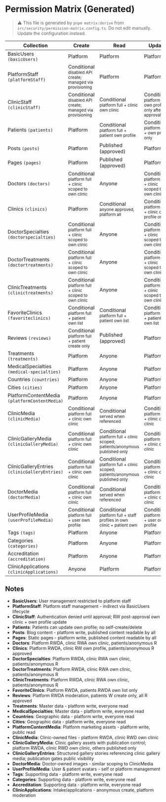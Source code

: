 # Permission Matrix (Generated)

> ⚠️ This file is generated by `pnpm matrix:derive` from `src/security/permission-matrix.config.ts`.
> Do not edit manually. Update the configuration instead.

| Collection | Create | Read | Update | Delete | Admin |
| --- | --- | --- | --- | --- | --- |
| BasicUsers `(basicUsers)` | Platform | Platform | Platform | Platform | Platform |
| PlatformStaff `(platformStaff)` | Conditional<br/><sub>disabled API create; managed via provisioning</sub> | Platform | Platform | Conditional<br/><sub>disabled API delete; managed via provisioning</sub> | Platform |
| ClinicStaff `(clinicStaff)` | Conditional<br/><sub>disabled API create; managed via provisioning</sub> | Conditional<br/><sub>platform full + clinic own clinic</sub> | Conditional<br/><sub>platform + own profile only after approval</sub> | Conditional<br/><sub>disabled API delete; managed via provisioning</sub> | Platform |
| Patients `(patients)` | Platform | Conditional<br/><sub>platform full + patient own profile</sub> | Conditional<br/><sub>platform full + own profile only</sub> | Platform | Platform |
| Posts `(posts)` | Platform | Published (approved) | Platform | Platform | Platform |
| Pages `(pages)` | Platform | Published (approved) | Platform | Platform | Platform |
| Doctors `(doctors)` | Conditional<br/><sub>platform full + clinic scoped to own clinic</sub> | Anyone | Conditional<br/><sub>platform full + clinic scoped to own clinic</sub> | Platform | Conditional<br/><sub>platform full + clinic scoped to own clinic</sub> |
| Clinics `(clinics)` | Platform | Conditional<br/><sub>anyone approved, platform all</sub> | Conditional<br/><sub>platform full + clinic own profile only</sub> | Platform | Platform |
| DoctorSpecialties `(doctorspecialties)` | Conditional<br/><sub>platform full + clinic scoped to own clinic</sub> | Anyone | Conditional<br/><sub>platform full + clinic scoped to own clinic</sub> | Platform | Conditional<br/><sub>platform full + clinic scoped to own clinic</sub> |
| DoctorTreatments `(doctortreatments)` | Conditional<br/><sub>platform full + clinic scoped to own clinic</sub> | Anyone | Conditional<br/><sub>platform full + clinic scoped to own clinic</sub> | Platform | Conditional<br/><sub>platform full + clinic scoped to own clinic</sub> |
| ClinicTreatments `(clinictreatments)` | Conditional<br/><sub>platform full + clinic scoped to own clinic</sub> | Anyone | Conditional<br/><sub>platform full + clinic scoped to own clinic</sub> | Platform | Conditional<br/><sub>platform full + clinic scoped to own clinic</sub> |
| FavoriteClinics `(favoriteclinics)` | Conditional<br/><sub>platform full + patient own list</sub> | Conditional<br/><sub>platform full + patient own list</sub> | Conditional<br/><sub>platform full + patient own list</sub> | Conditional<br/><sub>platform full + patient own list</sub> | Conditional<br/><sub>platform full + patient own list</sub> |
| Reviews `(reviews)` | Conditional<br/><sub>platform full + patient create only</sub> | Published (approved) | Platform | Platform | Platform |
| Treatments `(treatments)` | Platform | Anyone | Platform | Platform | Platform |
| MedicalSpecialties `(medical-specialties)` | Platform | Anyone | Platform | Platform | Platform |
| Countries `(countries)` | Platform | Anyone | Platform | Platform | Platform |
| Cities `(cities)` | Platform | Anyone | Platform | Platform | Platform |
| PlatformContentMedia `(platformContentMedia)` | Platform | Anyone | Platform | Platform | Platform |
| ClinicMedia `(clinicMedia)` | Conditional<br/><sub>platform full + clinic own clinic</sub> | Conditional<br/><sub>served when referenced</sub> | Conditional<br/><sub>platform full + clinic own clinic</sub> | Conditional<br/><sub>platform full + clinic own clinic</sub> | Platform |
| ClinicGalleryMedia `(clinicGalleryMedia)` | Conditional<br/><sub>platform full + clinic own clinic</sub> | Conditional<br/><sub>platform full + clinic scoped; patients/anonymous published only</sub> | Conditional<br/><sub>platform full + clinic own clinic</sub> | Conditional<br/><sub>platform full + clinic own clinic</sub> | Platform |
| ClinicGalleryEntries `(clinicGalleryEntries)` | Conditional<br/><sub>platform full + clinic own clinic</sub> | Conditional<br/><sub>platform full + clinic scoped; patients/anonymous published only</sub> | Conditional<br/><sub>platform full + clinic own clinic</sub> | Conditional<br/><sub>platform full + clinic own clinic</sub> | Platform |
| DoctorMedia `(doctorMedia)` | Conditional<br/><sub>platform full + clinic own clinic</sub> | Conditional<br/><sub>served when referenced</sub> | Conditional<br/><sub>platform full + clinic own clinic</sub> | Conditional<br/><sub>platform full + clinic own clinic</sub> | Platform |
| UserProfileMedia `(userProfileMedia)` | Conditional<br/><sub>platform full + user own profile</sub> | Conditional<br/><sub>platform full + staff profiles in own clinic + patient own</sub> | Conditional<br/><sub>platform full + user own profile</sub> | Conditional<br/><sub>platform full + user own profile</sub> | Platform |
| Tags `(tags)` | Platform | Anyone | Platform | Platform | Platform |
| Categories `(categories)` | Platform | Anyone | Platform | Platform | Platform |
| Accreditation `(accreditation)` | Platform | Anyone | Platform | Platform | Platform |
| ClinicApplications `(clinicApplications)` | Anyone | Platform | Platform | Platform | Platform |

## Notes

- **BasicUsers**: User management restricted to platform staff
- **PlatformStaff**: Platform staff management - indirect via BasicUsers lifecycle
- **ClinicStaff**: Authentication denied until approval; RW post-approval own clinic + own profile update
- **Patients**: Patients can update own profile; no self-create/delete
- **Posts**: Blog content - platform write, published content readable by all
- **Pages**: Static pages - platform write, published content readable by all
- **Doctors**: Platform RWDA, clinic RWA own clinic, patients/anonymous R
- **Clinics**: Platform RWDA, clinic RW own profile, patients/anonymous R approved
- **DoctorSpecialties**: Platform RWDA, clinic RWA own clinic, patients/anonymous R
- **DoctorTreatments**: Platform RWDA, clinic RWA own clinic, patients/anonymous R
- **ClinicTreatments**: Platform RWDA, clinic RWA own clinic, patients/anonymous R
- **FavoriteClinics**: Platform RWDA, patients RWDA own list only
- **Reviews**: Platform RWDA moderation, patients W create only, all R approved
- **Treatments**: Master data - platform write, everyone read
- **MedicalSpecialties**: Master data - platform write, everyone read
- **Countries**: Geographic data - platform write, everyone read
- **Cities**: Geographic data - platform write, everyone read
- **PlatformContentMedia**: Platform marketing assets - platform write, public read
- **ClinicMedia**: Clinic-owned files - platform RWDA, clinic RWD own clinic
- **ClinicGalleryMedia**: Clinic gallery assets with publication control; platform RWDA, clinic RWD own clinic, others published only
- **ClinicGalleryEntries**: Structured gallery stories referencing clinic gallery media; publication gates public visibility
- **DoctorMedia**: Doctor-owned images - similar scoping to ClinicMedia
- **UserProfileMedia**: User & patient avatars - self or platform management
- **Tags**: Supporting data - platform write, everyone read
- **Categories**: Supporting data - platform write, everyone read
- **Accreditation**: Supporting data - platform write, everyone read
- **ClinicApplications**: Intake/applications - anonymous create, platform moderation
